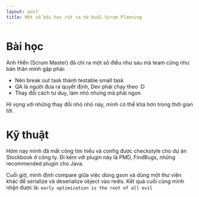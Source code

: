 ```yaml
---
layout: post
title: Một số bài học rút ra từ buổi Scrum Planning
---
```



# Bài học

Anh Hiển (Scrum Master) đã chỉ ra một số điều như sau mà team cũng
như bản thân mình gặp phải:

- Nên break out task thành testable small task
- QA là người đưa ra quyết định, Dev phải chạy theo :D
- Thay đổi cách tư duy, làm nhỏ nhưng mà phải ngon

Hi vọng với những thay đổi nhỏ nhỏ này, mình có thể khá hơn trong thời gian tới.


# Kỹ thuật

Hôm nay mình đã mất công tìm hiểu và config được checkstyle cho dự án
Stockbook ở công ty.
Đi kèm với plugin này là PMD, FindBugs, những recommended plugin cho Java.


Cuối giờ, mình định compare giữa việc dùng gson và dùng một thư viện khác
để serialize và deserialize object vào redis. Kết quả cuối cùng mình
nhận được là: `early optimization is the root of all evil`